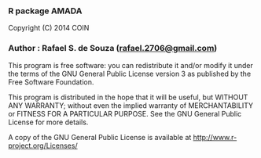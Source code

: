 ###  R package AMADA 
 Copyright (C) 2014  COIN
### Author : Rafael S. de Souza (rafael.2706@gmail.com)
This program is free software: you can redistribute it and/or modify
it under the terms of the GNU General Public License version 3 as published by
the Free Software Foundation.

This program is distributed in the hope that it will be useful,
but WITHOUT ANY WARRANTY; without even the implied warranty of
MERCHANTABILITY or FITNESS FOR A PARTICULAR PURPOSE.  See the
GNU General Public License for more details.

A copy of the GNU General Public License is available at
http://www.r-project.org/Licenses/
